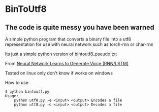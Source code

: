 # BinToUtf8
## The code is quite messy you have been warned
A simple python program that converts a binary file into a utf8 representation for use with neural network such as torch-rnn or char-rnn

Its just a simple python version of [bintoutf8_pseudo.txt](http://robbi-985.homeip.net/information/bintoutf8_pseudo.txt)

From [Neural Network Learns to Generate Voice (RNN/LSTM)](https://www.youtube.com/watch?v=FsVSZpoUdSU)

Tested on linux only don't know if works on windows

How to use:
```
$ python bintoutf.py
Usage:
	python utf8.py -e <input> <output> Encodes a file
	python utf8.py -d <input> <output> Decodes a file
```